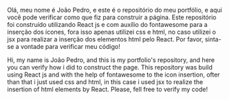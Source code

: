 Olá, meu nome é João Pedro, e este é o repositório do meu portfólio, e aqui você pode verificar como que fiz para construir a página. Este repositório foi construído utilizando React js e com auxílio do fontawesome para a inserção dos ícones, fora isso apenas utilizei css e html, no caso utilizei o jsx para realizar a inserção dos elementos html pelo React. Por favor, sinta-se a vontade para verificar meu código!

Hi, my name is João Pedro, and this is my portfolio's repository, and here you can verify how i did to construct the page. This repository was build using React js and with the help of fontawesome to the icon insertion, ofter than that i just used css and html, in this case i used jsx to realize  the insertion of html elements by React. Please, fell free to verify my code!
